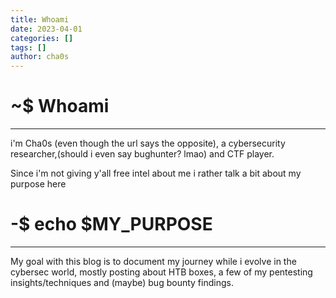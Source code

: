 ```yaml
---
title: Whoami
date: 2023-04-01
categories: []
tags: []
author: cha0s
---
```



# ~$ Whoami
---

i'm Cha0s (even though the url says the opposite), a cybersecurity researcher,(should i even say bughunter? lmao) and CTF player. 

Since i'm not giving y'all free intel about me i rather talk a bit about my purpose here

# -$ echo $MY_PURPOSE
---

My goal with this blog is to document my journey while i evolve in the cybersec world, mostly posting about HTB boxes, a few of my pentesting insights/techniques and (maybe) bug bounty findings.
